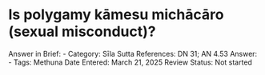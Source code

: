 # Is polygamy kāmesu michācāro (sexual misconduct)?

Answer in Brief: -
 Category: Sīla
Sutta References: DN 31; AN 4.53
Answer: -
Tags: Methuna
Date Entered: March 21, 2025
Review Status: Not started